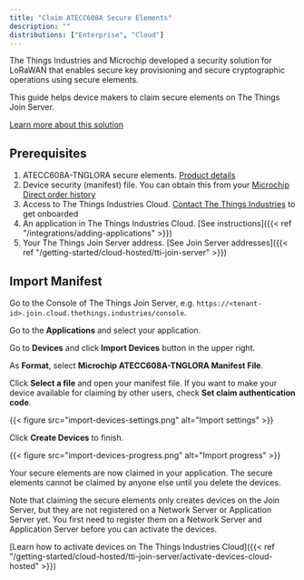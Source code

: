 ```yaml
---
title: "Claim ATECC608A Secure Elements"
description: ""
distributions: ["Enterprise", "Cloud"]
---
```


The Things Industries and Microchip developed a security solution for LoRaWAN that enables secure key provisioning and secure cryptographic operations using secure elements.

This guide helps device makers to claim secure elements on The Things Join Server.

<!--more-->

[Learn more about this solution](https://www.thethingsindustries.com/technology/security-solution)

## Prerequisites

1. ATECC608A-TNGLORA secure elements. [Product details](https://www.microchip.com/wwwproducts/en/ATECC608A-TNGLORA)
2. Device security (manifest) file. You can obtain this from your [Microchip Direct order history](https://www.microchipdirect.com/orders)
3. Access to The Things Industries Cloud. [Contact The Things Industries](mailto:cloud@thethingsindustries.com) to get onboarded
4. An application in The Things Industries Cloud. [See instructions]({{< ref "/integrations/adding-applications" >}})
5. Your The Things Join Server address. [See Join Server addresses]({{< ref "/getting-started/cloud-hosted/tti-join-server" >}})

## Import Manifest

Go to the Console of The Things Join Server, e.g. `https://<tenant-id>.join.cloud.thethings.industries/console`.

Go to the **Applications** and select your application. 

Go to **Devices** and click **Import Devices** button in the upper right. 

As **Format**, select **Microchip ATECC608A-TNGLORA Manifest File**.

Click **Select a file** and open your manifest file. If you want to make your device available for claiming by other users, check **Set claim authentication code**.

{{< figure src="import-devices-settings.png" alt="Import settings" >}}   

Click **Create Devices** to finish.

{{< figure src="import-devices-progress.png" alt="Import progress" >}}

Your secure elements are now claimed in your application. The secure elements cannot be claimed by anyone else until you delete the devices.

Note that claiming the secure elements only creates devices on the Join Server, but they are not registered on a Network Server or Application Server yet. You first need to register them on a Network Server and Application Server before you can activate the devices.

[Learn how to activate devices on The Things Industries Cloud]({{< ref "/getting-started/cloud-hosted/tti-join-server/activate-devices-cloud-hosted" >}})
